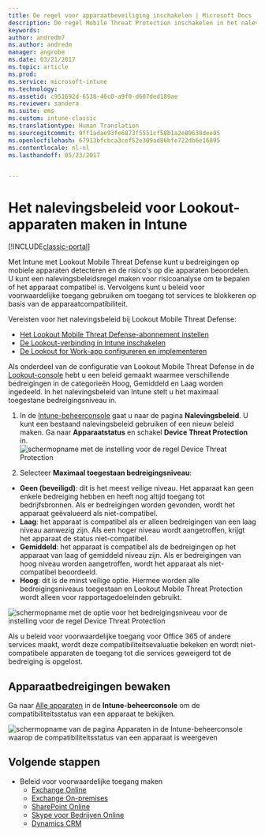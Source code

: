 ```yaml
---
title: De regel voor apparaatbeveiliging inschakelen | Microsoft Docs
description: De regel Mobile Threat Protection inschakelen in het nalevingsbeleid van het apparaat.
keywords: 
author: andredm7
ms.author: andredm
manager: angrobe
ms.date: 03/21/2017
ms.topic: article
ms.prod: 
ms.service: microsoft-intune
ms.technology: 
ms.assetid: c951692d-6538-46c0-a9f0-d607ded189ae
ms.reviewer: sandera
ms.suite: ems
ms.custom: intune-classic
ms.translationtype: Human Translation
ms.sourcegitcommit: 9ff1adae93fe6873f5551cf58b1a2e89638dee85
ms.openlocfilehash: 67913bfcbca3cef52e309ad86bfe722db6e16895
ms.contentlocale: nl-nl
ms.lasthandoff: 05/23/2017


---
```


# <a name="create-lookout-device-compliance-policy-in-intune"></a>Het nalevingsbeleid voor Lookout-apparaten maken in Intune

[!INCLUDE[classic-portal](../includes/classic-portal.md)]

Met Intune met Lookout Mobile Threat Defense kunt u bedreigingen op mobiele apparaten detecteren en de risico's op die apparaten beoordelen. U kunt een nalevingsbeleidsregel maken voor risicoanalyse om te bepalen of het apparaat compatibel is. Vervolgens kunt u beleid voor voorwaardelijke toegang gebruiken om toegang tot services te blokkeren op basis van de apparaatcompatibiliteit.

Vereisten voor het nalevingsbeleid bij Lookout Mobile Threat Defense:

- [Het Lookout Mobile Threat Defense-abonnement instellen](setup-your-lookout-mtd-subscription.md)
- [De Lookout-verbinding in Intune inschakelen](enable-lookout-mtd-connection.md)
- [De Lookout for Work-app configureren en implementeren](configure-deploy-lookout-for-work-app.md)

Als onderdeel van de configuratie van Lookout Mobile Threat Defense in de [Lookout-console](https://aad.lookout.com) hebt u een beleid gemaakt waarmee verschillende bedreigingen in de categorieën Hoog, Gemiddeld en Laag worden ingedeeld. In het nalevingsbeleid van Intune stelt u het maximaal toegestane bedreigingsniveau in.

1. In de [Intune-beheerconsole](https://manage.microsoft.com) gaat u naar de pagina **Nalevingsbeleid**. U kunt een bestaand nalevingsbeleid gebruiken of een nieuw beleid maken. Ga naar **Apparaatstatus** en schakel **Device Threat Protection** in.
  ![schermopname met de instelling voor de regel Device Threat Protection](../media/mtp/mtp-compliance-policy-rule.png)

2. Selecteer **Maximaal toegestaan bedreigingsniveau**:
  * **Geen (beveiligd)**: dit is het meest veilige niveau.  Het apparaat kan geen enkele bedreiging hebben en heeft nog altijd toegang tot bedrijfsbronnen.  Als er bedreigingen worden gevonden, wordt het apparaat geëvalueerd als niet-compatibel.  
  * **Laag**: het apparaat is compatibel als er alleen bedreigingen van een laag niveau aanwezig zijn. Als een hoger niveau wordt aangetroffen, krijgt het apparaat de status niet-compatibel.
  * **Gemiddeld**: het apparaat is compatibel als de bedreigingen op het apparaat van laag of gemiddeld niveau zijn. Als er bedreigingen van hoog niveau worden aangetroffen, wordt het apparaat als niet-compatibel beoordeeld.
  * **Hoog**: dit is de minst veilige optie. Hiermee worden alle bedreigingsniveaus toegestaan en Lookout Mobile Threat Protection wordt alleen voor rapportagedoeleinden gebruikt.

![schermopname met de optie voor het bedreigingsniveau voor de instelling voor de regel Device Threat Protection](../media/mtp/mtp-compliance-policy-setting.png)

Als u beleid voor voorwaardelijke toegang voor Office 365 of andere services maakt, wordt deze compatibiliteitsevaluatie bekeken en wordt niet-compatibele apparaten de toegang tot die services geweigerd tot de bedreiging is opgelost.

## <a name="monitor-device-threats"></a>Apparaatbedreigingen bewaken
Ga naar [Alle apparaten](https://manage.microsoft.com) in de **Intune-beheerconsole** om de compatibiliteitsstatus van een apparaat te bekijken.

![schermopname van de pagina Apparaten in de Intune-beheerconsole waarop de compatibiliteitsstatus van een apparaat is weergeven](../media/mtp/mtp-device-status-intune-console.png)

## <a name="next-steps"></a>Volgende stappen
* Beleid voor voorwaardelijke toegang maken
  * [Exchange Online](restrict-access-to-exchange-online-with-microsoft-intune.md)
  * [Exchange On-premises](restrict-access-to-exchange-onpremises-with-microsoft-intune.md)
  * [SharePoint Online](restrict-access-to-sharepoint-online-with-microsoft-intune.md)
  * [Skype voor Bedrijven Online](restrict-access-to-skype-for-business-online-with-microsoft-intune.md)
  * [Dynamics CRM](restrict-access-to-dynamics-crm-online-with-microsoft-intune.md)

